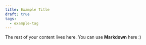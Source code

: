 ```yaml
---
title: Example Title
draft: true
tags:
  - example-tag
---
```

 
The rest of your content lives here. You can use **Markdown** here :)
